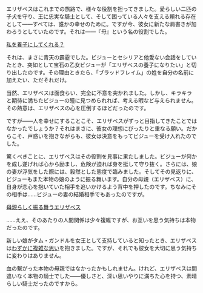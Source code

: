 <!-- title: 即席の養子縁組 -->
<!-- relationship: Family -->

エリザベスはこれまでの旅路で、様々な役割を担ってきました。愛らしい二匹の子犬を守り、王に忠実な騎士として、そして困っている人々を支える頼れる存在として――すべては、誰かの幸せのために。ですが今、彼女に新たな肩書きが加わろうとしていたのです。それは――『母』という名の役割でした。

[私を養子にしてくれる？](#embed:https://www.youtube.com/live/oVguNTPnDww?feature=shared&t=1902)

それは、まさに青天の霹靂でした。ビジューとセシリアと他愛ない会話をしていたとき、突如として宝石の乙女ビジューが「エリザベスの養子になりたい」と切り出したのです。その理由ときたら、「ブラッドフレイム」の姓を自分の名前に加えたい、ただそれだけ。

当然、エリザベスは面食らい、完全に不意を突かれました。しかし、キラキラと期待に満ちたビジューの瞳に見つめられれば、考える暇など与えられません。その熱意は、エリザベスの心を圧倒するほどだったのです。

ですが――人を幸せにすることこそ、エリザベスがずっと目指してきたことではなかったでしょうか？それはまさに、彼女の理想にぴったりと重なる願い。だからこそ、戸惑いを抱きながらも、彼女は決意をもってビジューを受け入れたのでした。

驚くべきことに、エリザベスはその役割を見事に果たしました。ビジューが何かを成し遂げれば心から励まし、危険が迫れば身を挺して守り抜く。さらには、娘の妻が浮気をした際には、毅然とした態度で臨みました。そしてその見返りに、ビジューもまた本物の娘のように振る舞います。自分の母親（エリザベス）に、自身が恋心を抱いていた相手を追いかけるよう背中を押したのです。ちなみにその相手は……ビジューの妻の結婚相手でもあったのですが。

[母親らしく振る舞うエリザベス](#embed:https://www.youtube.com/live/oVguNTPnDww?feature=shared&t=5752)

……ええ、そのあたりの人間関係は少々複雑ですが、お互いを思う気持ちは本物だったのです。

新しい娘がタム・ガンドルを女王として支持していると知ったとき、エリザベスは[わずかに複雑な思い](https://www.youtube.com/live/Tl7rUzJyc_0?feature=shared&t=9716)を抱きました。ですが、それでも彼女を大切に思う気持ちに変わりはありません。

血の繋がった本物の母親ではなかったかもしれません。けれど、エリザベスは間違いなく本物の騎士でした――優しさと、深い思いやりに満ちた心を持つ、素晴らしい騎士だったのですから。